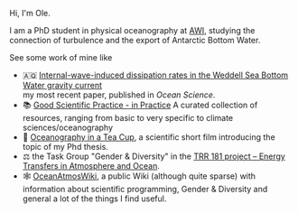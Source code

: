 Hi, I'm Ole.

I am a PhD student in physical oceanography at [AWI](https://www.awi.de/en/about-us/organisation/staff/single-view/ole-pinner.html), studying the connection of turbulence and the export of Antarctic Bottom Water. 

See some work of mine like
- 🇦🇶 [Internal-wave-induced dissipation rates in the Weddell Sea Bottom Water gravity current](https://doi.org/10.5194/egusphere-2024-2444)  
   my most recent paper, published in *Ocean Science*.
- 📚 [Good Scientific Practice - in Practice](https://github.com/opinner/Good-Scientific-Practice-in-Practice) A curated collection of resources, ranging from basic to very specific to climate sciences/oceanography 
- 🎥 [Oceanography in a Tea Cup](https://www.youtube.com/watch?v=pPAmPI1otgs), a scientific short film introducing the topic of my Phd thesis. 
- ⚖️ the Task Group "Gender & Diversity" in the [TRR 181 project – Energy Transfers in Atmosphere and Ocean](https://www.trr-energytransfers.de/about-us).
- 🕸️ [OceanAtmosWiki](https://ocean.miraheze.org/wiki/Main_Page), a public Wiki (although quite sparse) with information about scientific programming, Gender & Diversity and general a lot of the things I find useful.

<!--
## Hi there 👋
**opinner/opinner** is a ✨ _special_ ✨ repository because its `README.md` (this file) appears on your GitHub profile.

Here are some ideas to get you started:

- 🔭 I’m currently working on ...
- 🌱 I’m currently learning ...
- 👯 I’m looking to collaborate on ...
- 🤔 I’m looking for help with ...
- 💬 Ask me about ...
- 📫 How to reach me: ...
- 😄 Pronouns: ...
- ⚡ Fun fact: ...
-->
